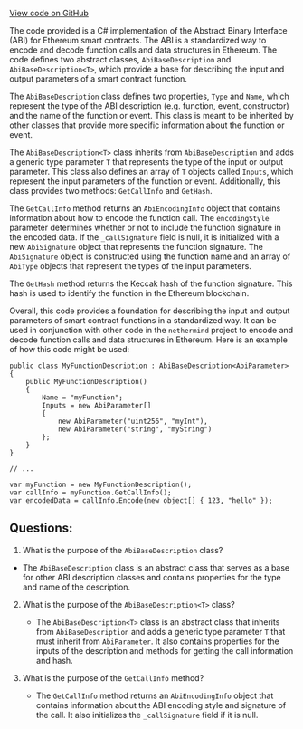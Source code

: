 [View code on GitHub](https://github.com/nethermindeth/nethermind/Nethermind.Abi/AbiBaseDescription.cs)

The code provided is a C# implementation of the Abstract Binary Interface (ABI) for Ethereum smart contracts. The ABI is a standardized way to encode and decode function calls and data structures in Ethereum. The code defines two abstract classes, `AbiBaseDescription` and `AbiBaseDescription<T>`, which provide a base for describing the input and output parameters of a smart contract function.

The `AbiBaseDescription` class defines two properties, `Type` and `Name`, which represent the type of the ABI description (e.g. function, event, constructor) and the name of the function or event. This class is meant to be inherited by other classes that provide more specific information about the function or event.

The `AbiBaseDescription<T>` class inherits from `AbiBaseDescription` and adds a generic type parameter `T` that represents the type of the input or output parameter. This class also defines an array of `T` objects called `Inputs`, which represent the input parameters of the function or event. Additionally, this class provides two methods: `GetCallInfo` and `GetHash`.

The `GetCallInfo` method returns an `AbiEncodingInfo` object that contains information about how to encode the function call. The `encodingStyle` parameter determines whether or not to include the function signature in the encoded data. If the `_callSignature` field is null, it is initialized with a new `AbiSignature` object that represents the function signature. The `AbiSignature` object is constructed using the function name and an array of `AbiType` objects that represent the types of the input parameters.

The `GetHash` method returns the Keccak hash of the function signature. This hash is used to identify the function in the Ethereum blockchain.

Overall, this code provides a foundation for describing the input and output parameters of smart contract functions in a standardized way. It can be used in conjunction with other code in the `nethermind` project to encode and decode function calls and data structures in Ethereum. Here is an example of how this code might be used:

```
public class MyFunctionDescription : AbiBaseDescription<AbiParameter>
{
    public MyFunctionDescription()
    {
        Name = "myFunction";
        Inputs = new AbiParameter[]
        {
            new AbiParameter("uint256", "myInt"),
            new AbiParameter("string", "myString")
        };
    }
}

// ...

var myFunction = new MyFunctionDescription();
var callInfo = myFunction.GetCallInfo();
var encodedData = callInfo.Encode(new object[] { 123, "hello" });
```
## Questions: 
 1. What is the purpose of the `AbiBaseDescription` class?
   - The `AbiBaseDescription` class is an abstract class that serves as a base for other ABI description classes and contains properties for the type and name of the description.

2. What is the purpose of the `AbiBaseDescription<T>` class?
   - The `AbiBaseDescription<T>` class is an abstract class that inherits from `AbiBaseDescription` and adds a generic type parameter `T` that must inherit from `AbiParameter`. It also contains properties for the inputs of the description and methods for getting the call information and hash.

3. What is the purpose of the `GetCallInfo` method?
   - The `GetCallInfo` method returns an `AbiEncodingInfo` object that contains information about the ABI encoding style and signature of the call. It also initializes the `_callSignature` field if it is null.